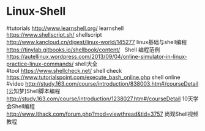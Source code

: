 # Linux-Shell
#tutorials
http://www.learnshell.org/ learnshell<br>
https://www.shellscript.sh/ shellscript<br>
http://www.kancloud.cn/digest/linux-world/145277 linux基础与shell编程<br>
https://tinylab.gitbooks.io/shellbook/content/   Shell 编程范例<br>
https://autellinux.wordpress.com/2013/09/04/online-simulator-in-linux-practice-linux-commands/ shell大全<br>
#tool
https://www.shellcheck.net/  shell check<br>
https://www.tutorialspoint.com/execute_bash_online.php  shell online<br>
#video
http://study.163.com/course/introduction/838003.htm#/courseDetail [云知梦]Shell脚本编程<br>
http://study.163.com/course/introduction/1238027.htm#/courseDetail 10天学会Shell编程<br>
http://www.lthack.com/forum.php?mod=viewthread&tid=3757  尚观Shell视频教程<br>

